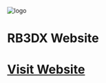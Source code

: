 ![logo](https://raw.githubusercontent.com/HMXMilohax/RB3DX-Site/main/docs/images/logo.gif)
# RB3DX Website
# [Visit Website](https://rb3dx.milohax.org/)
